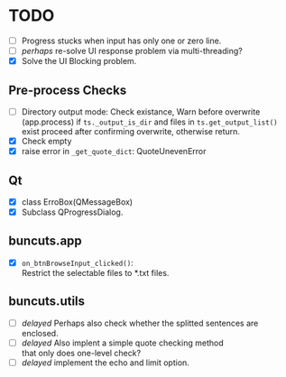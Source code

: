 TODO
====

- [ ] Progress stucks when input has only one or zero line.
- [ ] _perhaps_ re-solve UI response problem via multi-threading?
- [x] Solve the UI Blocking problem.

## Pre-process Checks
- [ ] Directory output mode: Check existance, Warn before overwrite  
      (app.process) if `ts._output_is_dir`
      and files in `ts.get_output_list()` exist
      proceed after confirming overwrite, otherwise return.
- [x] Check empty
- [x] raise error in `_get_quote_dict`: QuoteUnevenError

## Qt

- [x] class ErroBox(QMessageBox)
- [x] Subclass QProgressDialog.

## buncuts.app

- [x] `on_btnBrowseInput_clicked()`:  
      Restrict the selectable files to *.txt files.

## buncuts.utils

- [ ] _delayed_ Perhaps also check whether the splitted sentences are enclosed.
- [ ] _delayed_ Also implent a simple quote checking method  
      that only does one-level check?
- [ ] _delayed_ implement the echo and limit option.
